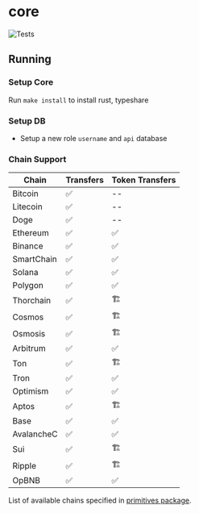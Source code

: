 # core
![Tests](https://github.com/gemwalletcom/core/workflows/Tests/badge.svg)

## Running

### Setup Core

Run `make install` to install rust, typeshare

### Setup DB

- Setup a new role `username` and `api` database

### Chain Support

| Chain        | Transfers     | Token Transfers | 
|--------------|---------------|-----------------|
| Bitcoin      | ✅            | --              |
| Litecoin     | ✅            | --              |
| Doge         | ✅            | --              |
| Ethereum     | ✅            | ✅               |
| Binance      | ✅            | ✅               |
| SmartChain   | ✅            | ✅               |
| Solana       | ✅            | ✅               |
| Polygon      | ✅            | ✅               |
| Thorchain    | ✅            | 🏗               |
| Cosmos       | ✅            | 🏗               |
| Osmosis      | ✅            | 🏗               |
| Arbitrum     | ✅            | ✅               |
| Ton          | ✅            | 🏗               |
| Tron         | ✅            | ✅               |
| Optimism     | ✅            | ✅               |
| Aptos        | ✅            | 🏗               |
| Base         | ✅            | ✅               |
| AvalancheC   | ✅            | ✅               |
| Sui          | ✅            | 🏗               |
| Ripple       | ✅            | 🏗               |
| OpBNB        | ✅            | ✅               |

List of available chains specified in [primitives package](https://github.com/gemwalletcom/core/blob/main/primitives/src/chain.rs).
